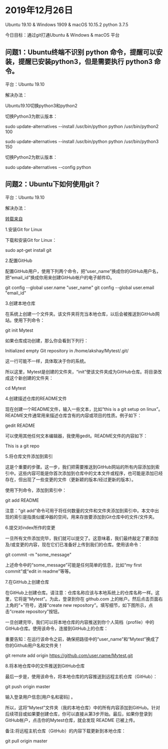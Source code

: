 # 2019年12月26日
Ubuntu 19.10 & Windows 1909 & macOS 10.15.2
python 3.7.5

今日目标：通过git打通Ubuntu & Windows  & macOS 平台

## 问题1：Ubuntu终端不识别 python 命令，提醒可以安装，提醒已安装python3，但是需要执行 python3 命令。
平台：Ubuntu 19.10 

解决办法：

Ubuntu19.10切换python3和python2

切换Python3为默认版本：

sudo update-alternatives --install /usr/bin/python python /usr/bin/python2 100

sudo update-alternatives --install /usr/bin/python python /usr/bin/python3 150

切换Python2为默认版本：

sudo update-alternatives --config python

## 问题2：Ubuntu下如何使用git？
平台：Ubuntu 19.10 

解决办法：

[转载来自](http://www.sohu.com/a/224286147_185201)

1.安装Git for Linux

下载和安装Git for Linux：

sudo apt-get install git

2.配置GitHub

配置GitHub用户，使用下列两个命令，把“user_name”换成你的GitHub用户名，把“email_id”换成你用来创建GitHub帐户的电子邮件ID。

git config --global user.name "user_name" git config --global user.email "email_id"

3.创建本地仓库

在系统上创建一个文件夹。该文件夹将充当本地仓库，以后会被推送到GitHub网站。使用下列命令：

git init Mytest

如果仓库成功创建，那么你会看到下列行：

Initialized empty Git repository in /home/akshay/Mytest/.git/

这一行可能不一样，具体取决于你的系统。

所以这里，Mytest是创建的文件夹，“init”使该文件夹成为GitHub仓库。将目录改成这个新创建的文件夹：

cd Mytest

4.创建描述仓库的README文件

现在创建一个README文件，输入一些文本，比如“this is a git setup on linux”。README文件通常用来描述仓库含有的内容或项目的性质。例子如下：

gedit README

可以使用其他任何文本编辑器，我使用gedit。README文件的内容如下：

This is a git repo

5.将仓库文件添加到索引

这是个重要的步骤。这一步，我们把需要推送到GitHub网站的所有内容添加到索引中。这些内容可能是你首次添加到仓库中的文本文件或程序，也可能是添加已经存在，但出现了一些变更的文件（更新颖的版本/经过更新的版本）。

使用下列命令，添加到索引中：

git add README

注意：“git add”命令可用于将任何数量的文件和文件夹添加到索引中。本文中出现的索引是指类似缓冲器的空间，用来存放要添加到Git仓库中的文件/文件夹。

6.提交对index所作的变更

一旦所有文件添加完毕，我们就可以提交了。这意味着，我们最终敲定了要添加及/或变更的内容，现在它们已准备好上传到我们的仓库。使用该命令：

git commit -m "some_message"

上述命令中的“some_message”可能是任何简单的信息，比如“my first commit”或“edit in readme”等等。

7.在GitHub上创建仓库

在GitHub上创建仓库。请注意：仓库名称应该与本地系统上的仓库名称一样。这里，它将是“Mytest”。为此，登录到你在 github.com 上的帐户。然后点击页面右上角的“+”符号，选择“create new repository”。填写细节，如下图所示，点击“create repository”按钮。

一旦创建完毕，我们可以将本地仓库的内容推送到你个人简档（profile）中的GitHub仓库。使用该命令，连接到GitHub上的仓库：

重要告知：在运行该命令之前，确保把路径中的“user_name”和“Mytest”换成了你的Github用户名和文件夹！

git remote add origin https://github.com/user.name/Mytest.git

8.将本地仓库中的文件推送到GitHub仓库

最后一步是，使用该命令，将本地仓库的内容推送到远程主机仓库（GitHub）：

git push origin master

输入登录用户信息[用户名和密码] 。

所以，这将“Mytest”文件夹（我的本地仓库）中的所有内容添加到GitHub。针对后续项目或如果要创建仓库，你可以直接从第3步开始。最后，如果你登录到GitHub帐户，点击你的Mytest仓库，就会发现 README 已被上传。

备注:将远程主机仓库（GitHub）的内容下载更新到本地仓库：

git pull origin master



